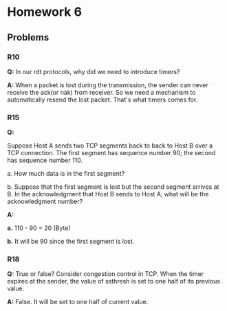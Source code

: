 # Homework 6

## Problems

### R10

**Q:** In our rdt protocols, why did we need to introduce timers?  

**A:** When a packet is lost during the transmission, the sender can never receive the ack(or nak) from receiver. So we need a mechanism to automatically resend the lost packet. That's what timers comes for.

### R15

**Q:** 

Suppose Host A sends two TCP segments back to back to Host B over a TCP connection. The first segment has sequence number 90; the second has sequence number 110. 

a. How much data is in the first segment?

b. Suppose that the first segment is lost but the second segment arrives at B. In the acknowledgment that Host B sends to Host A, what will be the acknowledgment number?

**A:**

**a.** 110 - 90 = 20 (Byte)

**b.** It will be 90 since the first segment is lost.

### R18

**Q:**   True or false? Consider congestion control in TCP. When the timer expires at the sender, the value of ssthresh is set to one half of its previous value.  

**A:** False. It will be set to one half of current value.

